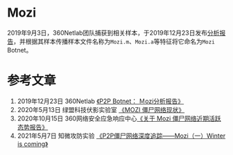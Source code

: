 # Mozi

2019年9月3日，360Netlab团队捕获到相关样本，于2019年12月23日发布[分析报告](https://blog.netlab.360.com/p2p-botnet-mozi/)，并根据其样本传播样本文件名称为`Mozi.m`、`Mozi.a`等特征将它命名为`Mozi` Botnet。

# 参考文章

1. 2019年12月23日 360Netlab [《P2P Botnet： Ｍozi分析报告》](https://blog.netlab.360.com/p2p-botnet-mozi/)
2. 2020年5月13日 绿盟科技伏影实验室 [《MOZI 僵尸网络现状》](http://blog.nsfocus.net/mozi-botnet-0513/)
3. 2020年10月15日 360网络安全应急响应中心[《关于 Mozi 僵尸网络近期活跃态势报告》](https://cert.360.cn/report/detail?id=ce2b61427c378338636c5790073e55c5)
4. 2021年5月7日 知微攻防实验 [《P2P僵尸网络深度追踪——Mozi（一）Winter is coming》](https://www.freebuf.com/articles/network/272035.html)

